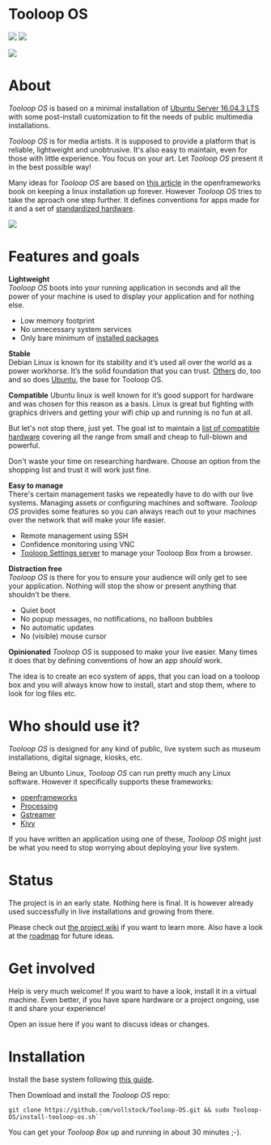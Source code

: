 # Tooloop OS

![](https://img.shields.io/badge/status-pre--release-red.svg)
![](https://img.shields.io/github/license/vollstock/tooloop-os.svg)

![](https://github.com/vollstock/Tooloop-OS/wiki/images/tooloop-header.jpg)

# About

*Tooloop OS* is based on a minimal installation of [Ubuntu Server 16.04.3 LTS](https://www.ubuntu.com/download/server) with some post-install customization to fit the needs of public multimedia installations.

*Tooloop OS* is for media artists. It is supposed to provide a platform that is reliable, lightweight and unobtrusive. It's also easy to maintain, even for those with little experience. You focus on your art. Let *Tooloop OS* present it in the best possible way!

Many ideas for *Tooloop OS* are based on [this article](http://openframeworks.cc/ofBook/chapters/installation_up_4evr_linux.html) in the openframeworks book on keeping a linux installation up forever. However *Tooloop OS* tries to take the aproach one step further. It defines conventions for apps made for it and a set of [standardized hardware](https://github.com/vollstock/Tooloop-OS/wiki/hardware).

![](https://github.com/vollstock/Tooloop-OS/wiki/images/easy.svg)



# Features and goals

**Lightweight**  
*Tooloop OS* boots into your running application in seconds and all the power of your machine is used to display your application and for nothing else.  

- Low memory footprint
- No unnecessary system services
- Only bare minimum of [installed packages](https://github.com/vollstock/Tooloop-OS/wiki/overview)


**Stable**  
Debian Linux is known for its stability and it’s used all over the world as a power workhorse. It’s the solid foundation that you can trust. [Others](http://store.steampowered.com/steamos/) do, too and so does [Ubuntu](http://www.ubuntu.com), the base for Tooloop OS.


**Compatible**
Ubuntu linux is well known for it’s good support for hardware and was chosen for this reason as a basis. Linux is great but fighting with graphics drivers and getting your wifi chip up and running is no fun at all.

But let's not stop there, just yet. The goal ist to maintain a [list of compatible hardware](https://github.com/vollstock/Tooloop-OS/wiki/overview) covering all the range from small and cheap to full-blown and powerful.

Don't waste your time on researching hardware. Choose an option from the shopping list and trust it will work just fine.


**Easy to manage**  
There's certain management tasks we repeatedly have to do with our live systems. Managing assets or configuring machines and software. *Tooloop OS* provides some features so you can always reach out to your machines over the network that will make your life easier.

- Remote management using SSH
- Confidence monitoring using VNC
- [Tooloop Settings server](https://github.com/vollstock/Tooloop-Settings-Server) to manage your Tooloop Box from a browser.


**Distraction free**  
*Tooloop OS* is there for you to ensure your audience will only get to see your application. Nothing will stop the show or present anything that shouldn’t be there.

- Quiet boot
- No popup messages, no notifications, no balloon bubbles
- No automatic updates
- No (visible) mouse cursor


**Opinionated**
*Tooloop OS* is supposed to make your live easier. Many times it does that by defining conventions of how an app *should* work.  

The idea is to create an eco system of apps, that you can load on a tooloop box and you will always know how to install, start and stop them, where to look for log files etc.


# Who should use it?

*Tooloop OS* is designed for any kind of public, live system such as museum installations, digital signage, kiosks, etc.

Being an Ubunto Linux, *Tooloop OS* can run pretty much any Linux software. However it specifically supports these frameworks:

- [openframeworks](http://openframeworks.cc/)
- [Processing](https://processing.org)
- [Gstreamer](https://gstreamer.freedesktop.org/)
- [Kivy](https://kivy.org/)

If you have written an application using one of these, *Tooloop OS* might just be what you need to stop worrying about deploying your live system.


# Status

The project is in an early state. Nothing here is final. It is however already used successfully in live installations and growing from there.  

Please check out [the project wiki](https://github.com/vollstock/Tooloop-OS/wiki) if you want to learn more. Also have a look at the [roadmap](https://github.com/vollstock/Tooloop-OS/wiki/roadmap) for future ideas.

# Get involved

Help is very much welcome! If you want to have a look, install it in a virtual machine. Even better, if you have spare hardware or a project ongoing, use it and share your experience!

Open an issue here if you want to discuss ideas or changes.  


# Installation

Install the base system following [this guide](https://github.com/vollstock/Tooloop-OS/wiki/installation).

Then Download and install the *Tooloop OS* repo:  

    git clone https://github.com/vollstock/Tooloop-OS.git && sudo Tooloop-OS/install-tooloop-os.sh``

You can get your *Tooloop Box* up and running in about 30 minutes ;-).